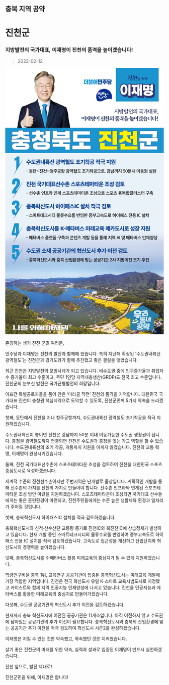 ## 충북 지역 공약

# 진천군

### 지방발전의 국가대표, 이재명이 진천의 품격을 높이겠습니다!
> 2022-02-12

![진천군 지역공약](./005_011_009.png)

존경하는 생거 진천 군민 여러분, 

 

민주당과 이재명은 진천의 발전과 함께해 왔습니다. 특히 지난해 확정된 ‘수도권내륙선 광역철도’는 진천군과 경기도와가 함께 추진했고 좋은 결실을 맺었습니다. 

 

최근 진천은 지방발전의 모범사례가 되고 있습니다. 비수도권 중에 인구증가율과 취업자수 증가율이 최고 수준이고, 주민 1인당 지역내총생산(GRDP)도 전국 최고 수준입니다. 진천군의 눈부신 발전은 국가균형발전의 희망입니다. 

 

아프간 특별공로자들을 품어 안은 ‘미라클 작전’ 진천의 품격을 기억합니다. 대한민국 국가대표 진천이 충청권 핵심지역으로 도약할 수 있도록, 진천군민께 5가지 약속을 드리겠습니다.

 

첫째, 동탄에서 진천을 지나 청주공항까지, 수도권내륙선 광역철도 조기착공을 적극 지원하겠습니다. 

 

수도권내륙선이 놓이면 진천은 강남까지 50분 이내 이동가능한 수도권 생활권이 됩니다. 충청권 광역철도까지 연결되면 진천은 수도권과 충청을 잇는 가교 역할을 할 수 있습니다. 수도권내륙선의 조기 착공, 개통까지 지원을 아끼지 않겠습니다. 진천의 교통 혁명, 이재명이 완성시키겠습니다. 

 

둘째, 진천 국가대표선수촌에 스포츠테마타운 조성을 검토하여 진천을 대한민국 스포츠 중심도시로 육성하겠습니다. 

 

세계적 수준의 진천선수촌이지만 주변지역은 난개발로 울상입니다. 계획적인 개발을 통해 선수촌의 가치를 진천의 가치로 만들어야 합니다. 선수촌 인프라와 연계된 스포츠테마타운 조성 방안 마련을 지원하겠습니다. 스포츠테마타운이 조성되면 국가대표 선수들에게는 좋은 훈련환경이 마련되고, 진천주민들에게는 수준 높은 생활체육 환경과 일자리가 주어질 것입니다.

 

셋째, 충북혁신도시 하이패스IC 설치를 적극 검토하겠습니다. 

 

충북혁신도시와 신척·산수산단 교통량 증가로 진천IC와 북진천IC에 상습정체가 발생하고 있습니다. 현재 개발 중인 스마트테크시티의 물류수요를 반영하여 중부고속도로 하이패스 전용 IC 설치를 적극 검토하겠습니다. 고속도로 접근성을 개선하고 산업단지와 혁신도시의 경쟁력을 높이겠습니다.

 

넷째, 충북혁신도시를 K-메타버스 활용 미래교육의 중심지가 될 수 있게 지원하겠습니다.

 

학령인구비율 충북 1위, 교육연구 공공기관이 집중된 충북혁신도시는 미래교육 개발에 가장 적합한 지역입니다. 진천은 전국 혁신도시 유일 K-스마트 교육시범도시로 지정됐고 카이스트와 함께 지역 인공지능 인재양성에 나서고 있습니다. 진천을 인공지능과 메타버스를 활용한 미래교육의 중심지로 만들어가겠습니다.

 

다섯째, 수도권 공공기관의 혁신도시 추가 이전을 검토하겠습니다.

 

현재까지 충북 혁신도시에 이전된 공공기관은 11개소입니다. 아직 이전하지 않고 수도권에 남아있는 공공기관의 추가 이전이 필요합니다. 충북혁신도시와 충북의 산업환경에 맞는 공공기관 추가 이전을 적극 검토하여 혁신도시 시즌2를 완성하겠습니다.

 

 

이재명은 지킬 수 있는 것만 약속했고, 약속했던 것은 지켜왔습니다.

살기 좋은 진천군의 미래를 위한 약속, 실력과 성과로 입증된 이재명이 반드시 실천하겠습니다.

 

진천 앞으로, 발전 제대로!

진천군민을 위해, 이재명은 합니다! 

						